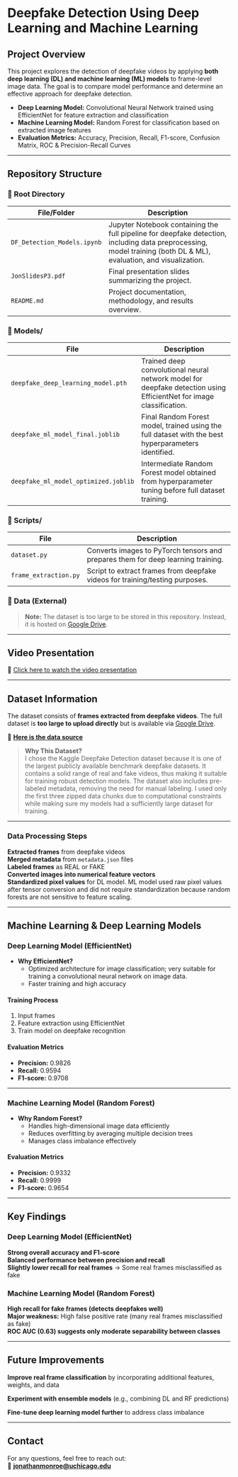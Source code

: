 # **Deepfake Detection Using Deep Learning and Machine Learning**

## **Project Overview**
This project explores the detection of deepfake videos by applying **both deep learning (DL) and machine learning (ML) models** to frame-level image data. The goal is to compare model performance and determine an effective approach for deepfake detection.

- **Deep Learning Model:** Convolutional Neural Network trained using EfficientNet for feature extraction and classification  
- **Machine Learning Model:** Random Forest for classification based on extracted image features  
- **Evaluation Metrics:** Accuracy, Precision, Recall, F1-score, Confusion Matrix, ROC & Precision-Recall Curves  

---

## **Repository Structure**

### 📂 Root Directory
| File/Folder | Description |
|-------------------------|------------------------------------------------------------|
| `DF_Detection_Models.ipynb` | Jupyter Notebook containing the full pipeline for deepfake detection, including data preprocessing, model training (both DL & ML), evaluation, and visualization. |
| `JonSlidesP3.pdf` | Final presentation slides summarizing the project. |
| `README.md` | Project documentation, methodology, and results overview. |

### 📂 Models/
| File | Description |
|-------------------------|------------------------------------------------------------|
| `deepfake_deep_learning_model.pth` | Trained deep convolutional neural network model for deepfake detection using EfficientNet for image classification. |
| `deepfake_ml_model_final.joblib` | Final Random Forest model, trained using the full dataset with the best hyperparameters identified. |
| `deepfake_ml_model_optimized.joblib` | Intermediate Random Forest model obtained from hyperparameter tuning before full dataset training. |

### 📂 Scripts/
| File | Description |
|-------------------------|------------------------------------------------------------|
| `dataset.py` | Converts images to PyTorch tensors and prepares them for deep learning training. |
| `frame_extraction.py` | Script to extract frames from deepfake videos for training/testing purposes. |

### 📂 Data (External)
> **Note:** The dataset is too large to be stored in this repository. Instead, it is hosted on [Google Drive](https://drive.google.com/file/d/11oR8laHIBtOpCAId5JJv8KD4AF-5hPfS/view?usp=drive_link).

---

## **Video Presentation**
🎥 [Click here to watch the video presentation](https://drive.google.com/file/d/1bE7AVpmgT-eBt4grqQsNTz4gEhVOo7G1/view?usp=sharing)  

---

## **Dataset Information**
The dataset consists of **frames extracted from deepfake videos**. The full dataset is **too large to upload directly** but is available via [Google Drive](https://drive.google.com/file/d/11oR8laHIBtOpCAId5JJv8KD4AF-5hPfS/view?usp=drive_link).

📁 **[Here is the data source](https://www.kaggle.com/competitions/deepfake-detection-challenge)**  

> **Why This Dataset?**  
I chose the Kaggle Deepfake Detection dataset because it is one of the largest publicly available benchmark deepfake datasets. It contains a solid range of real and fake videos, thus making it suitable for training robust detection models. The dataset also includes pre-labeled metadata, removing the need for manual labeling. I used only the first three zipped data chunks due to computational constraints while making sure my models had a sufficiently large dataset for training.

---

### **Data Processing Steps**
**Extracted frames** from deepfake videos  
**Merged metadata** from `metadata.json` files  
**Labeled frames** as REAL or FAKE  
**Converted images into numerical feature vectors**  
**Standardized pixel values** for DL model. ML model used raw pixel values after tensor conversion and did not require standardization because random forests are not sensitive to feature scaling.

---

## **Machine Learning & Deep Learning Models**

### **Deep Learning Model (EfficientNet)**
- **Why EfficientNet?**  
  - Optimized architecture for image classification; very suitable for training a convolutional neural network on image data.
  - Faster training and high accuracy  

#### **Training Process**
1. Input frames  
2. Feature extraction using EfficientNet  
3. Train model on deepfake recognition  

#### **Evaluation Metrics**
- **Precision:** 0.9826  
- **Recall:** 0.9594  
- **F1-score:** 0.9708  

---

### **Machine Learning Model (Random Forest)**
- **Why Random Forest?**  
  - Handles high-dimensional image data efficiently  
  - Reduces overfitting by averaging multiple decision trees  
  - Manages class imbalance effectively  

#### **Evaluation Metrics**
- **Precision:** 0.9332  
- **Recall:** 0.9999  
- **F1-score:** 0.9654  

---

## **Key Findings**

### **Deep Learning Model (EfficientNet)**
**Strong overall accuracy and F1-score**  
**Balanced performance between precision and recall**  
**Slightly lower recall for real frames** → Some real frames misclassified as fake  

### **Machine Learning Model (Random Forest)**
**High recall for fake frames (detects deepfakes well)**  
**Major weakness:** High false positive rate (many real frames misclassified as fake)  
**ROC AUC (0.63) suggests only moderate separability between classes**  

---

## **Future Improvements**
**Improve real frame classification** by incorporating additional features, weights, and data

**Experiment with ensemble models** (e.g., combining DL and RF predictions)

**Fine-tune deep learning model further** to address class imbalance

---

## **Contact**
For any questions, feel free to reach out:  
📧 **[jonathanmonroe@uchicago.edu](mailto:jonathanmonroe@uchicago.edu)**  
